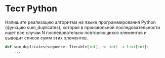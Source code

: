 # Тест Python

Напишите реализацию алгоритма на языке программирования Python (функцию sum_duplicates), которая в произвольной последовательности ищет все случаи N последовательно повторяющихся элементов и выводит список сумм этих элементов.

```python
def sum_duplicates(sequence: Iterable[int], n: int) -> list[int]:
    ...
```
